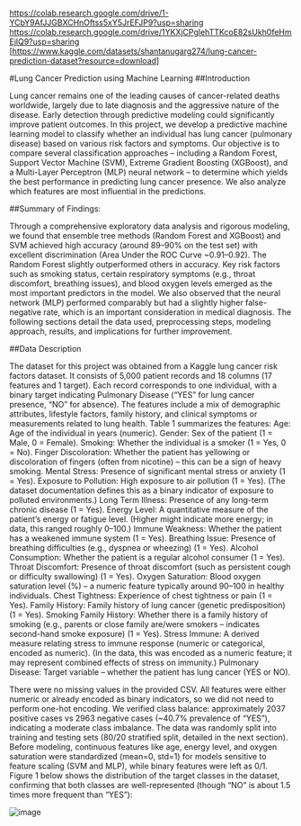 https://colab.research.google.com/drive/1-YCbY9AfJJGBXCHnOftss5xY5JrEFJP9?usp=sharing
https://colab.research.google.com/drive/1YKXjCPglehTTKcoE82sUkh0feHmEjlQ9?usp=sharing
[https://www.kaggle.com/datasets/shantanugarg274/lung-cancer-prediction-dataset?resource=download]

#Lung Cancer Prediction using Machine Learning
##Introduction

Lung cancer remains one of the leading causes of cancer-related deaths worldwide, largely due to late diagnosis and the aggressive nature of the disease. Early detection through predictive modeling could significantly improve patient outcomes. In this project, we develop a predictive machine learning model to classify whether an individual has lung cancer (pulmonary disease) based on various risk factors and symptoms. Our objective is to compare several classification approaches – including a Random Forest, Support Vector Machine (SVM), Extreme Gradient Boosting (XGBoost), and a Multi-Layer Perceptron (MLP) neural network – to determine which yields the best performance in predicting lung cancer presence. We also analyze which features are most influential in the predictions.

##Summary of Findings:

Through a comprehensive exploratory data analysis and rigorous modeling, we found that ensemble tree methods (Random Forest and XGBoost) and SVM achieved high accuracy (around 89–90% on the test set) with excellent discrimination (Area Under the ROC Curve ~0.91–0.92). The Random Forest slightly outperformed others in accuracy. Key risk factors such as smoking status, certain respiratory symptoms (e.g., throat discomfort, breathing issues), and blood oxygen levels emerged as the most important predictors in the model. We also observed that the neural network (MLP) performed comparably but had a slightly higher false-negative rate, which is an important consideration in medical diagnosis. The following sections detail the data used, preprocessing steps, modeling approach, results, and implications for further improvement.

##Data Description

The dataset for this project was obtained from a Kaggle lung cancer risk factors dataset. It consists of 5,000 patient records and 18 columns (17 features and 1 target). Each record corresponds to one individual, with a binary target indicating Pulmonary Disease (“YES” for lung cancer presence, “NO” for absence). The features include a mix of demographic attributes, lifestyle factors, family history, and clinical symptoms or measurements related to lung health. Table 1 summarizes the features:
Age: Age of the individual in years (numeric).
Gender: Sex of the patient (1 = Male, 0 = Female).
Smoking: Whether the individual is a smoker (1 = Yes, 0 = No).
Finger Discoloration: Whether the patient has yellowing or discoloration of fingers (often from nicotine) – this can be a sign of heavy smoking.
Mental Stress: Presence of significant mental stress or anxiety (1 = Yes).
Exposure to Pollution: High exposure to air pollution (1 = Yes). (The dataset documentation defines this as a binary indicator of exposure to polluted environments.)
Long Term Illness: Presence of any long-term chronic disease (1 = Yes).
Energy Level: A quantitative measure of the patient’s energy or fatigue level. (Higher might indicate more energy; in data, this ranged roughly 0–100.)
Immune Weakness: Whether the patient has a weakened immune system (1 = Yes).
Breathing Issue: Presence of breathing difficulties (e.g., dyspnea or wheezing) (1 = Yes).
Alcohol Consumption: Whether the patient is a regular alcohol consumer (1 = Yes).
Throat Discomfort: Presence of throat discomfort (such as persistent cough or difficulty swallowing) (1 = Yes).
Oxygen Saturation: Blood oxygen saturation level (%) – a numeric feature typically around 90–100 in healthy individuals.
Chest Tightness: Experience of chest tightness or pain (1 = Yes).
Family History: Family history of lung cancer (genetic predisposition) (1 = Yes).
Smoking Family History: Whether there is a family history of smoking (e.g., parents or close family are/were smokers – indicates second-hand smoke exposure) (1 = Yes).
Stress Immune: A derived measure relating stress to immune response (numeric or categorical, encoded as numeric). (In the data, this was encoded as a numeric feature; it may represent combined effects of stress on immunity.)
Pulmonary Disease: Target variable – whether the patient has lung cancer (YES or NO).

There were no missing values in the provided CSV. All features were either numeric or already encoded as binary indicators, so we did not need to perform one-hot encoding. We verified class balance: approximately 2037 positive cases vs 2963 negative cases (~40.7% prevalence of “YES”), indicating a moderate class imbalance. The data was randomly split into training and testing sets (80/20 stratified split, detailed in the next section). Before modeling, continuous features like age, energy level, and oxygen saturation were standardized (mean=0, std=1) for models sensitive to feature scaling (SVM and MLP), while binary features were left as 0/1. Figure 1 below shows the distribution of the target classes in the dataset, confirming that both classes are well-represented (though “NO” is about 1.5 times more frequent than “YES”):

![image](https://github.com/user-attachments/assets/01cd073c-0355-4f2f-a4e0-c637c51f7311)



